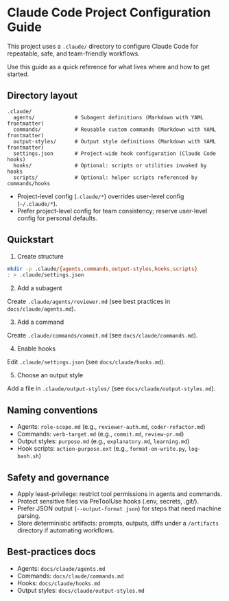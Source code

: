 # Claude Code Project Configuration Guide

This project uses a `.claude/` directory to configure Claude Code for repeatable, safe, and team-friendly workflows.

Use this guide as a quick reference for what lives where and how to get started.

## Directory layout

```
.claude/
  agents/             # Subagent definitions (Markdown with YAML frontmatter)
  commands/           # Reusable custom commands (Markdown with YAML frontmatter)
  output-styles/      # Output style definitions (Markdown with YAML frontmatter)
  settings.json       # Project-wide hook configuration (Claude Code hooks)
  hooks/              # Optional: scripts or utilities invoked by hooks
  scripts/            # Optional: helper scripts referenced by commands/hooks
```

- Project-level config (`.claude/*`) overrides user-level config (`~/.claude/*`).
- Prefer project-level config for team consistency; reserve user-level config for personal defaults.

## Quickstart

1) Create structure

```bash
mkdir -p .claude/{agents,commands,output-styles,hooks,scripts}
: > .claude/settings.json
```

2) Add a subagent

Create `.claude/agents/reviewer.md` (see best practices in `docs/claude/agents.md`).

3) Add a command

Create `.claude/commands/commit.md` (see `docs/claude/commands.md`).

4) Enable hooks

Edit `.claude/settings.json` (see `docs/claude/hooks.md`).

5) Choose an output style

Add a file in `.claude/output-styles/` (see `docs/claude/output-styles.md`).

## Naming conventions

- Agents: `role-scope.md` (e.g., `reviewer-auth.md`, `coder-refactor.md`)
- Commands: `verb-target.md` (e.g., `commit.md`, `review-pr.md`)
- Output styles: `purpose.md` (e.g., `explanatory.md`, `learning.md`)
- Hook scripts: `action-purpose.ext` (e.g., `format-on-write.py`, `log-bash.sh`)

## Safety and governance

- Apply least-privilege: restrict tool permissions in agents and commands.
- Protect sensitive files via PreToolUse hooks (.env, secrets, .git/).
- Prefer JSON output (`--output-format json`) for steps that need machine parsing.
- Store deterministic artifacts: prompts, outputs, diffs under a `/artifacts` directory if automating workflows.

## Best-practices docs

- Agents: `docs/claude/agents.md`
- Commands: `docs/claude/commands.md`
- Hooks: `docs/claude/hooks.md`
- Output styles: `docs/claude/output-styles.md`
